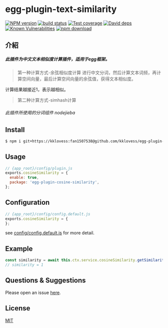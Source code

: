 # egg-plugin-text-similarity

[![NPM version][npm-image]][npm-url]
[![build status][travis-image]][travis-url]
[![Test coverage][codecov-image]][codecov-url]
[![David deps][david-image]][david-url]
[![Known Vulnerabilities][snyk-image]][snyk-url]
[![npm download][download-image]][download-url]

[npm-image]: https://img.shields.io/npm/v/egg-plugin-cosine-similarity.svg?style=flat-square
[npm-url]: https://npmjs.org/package/egg-plugin-cosine-similarity
[travis-image]: https://img.shields.io/travis/eggjs/egg-plugin-cosine-similarity.svg?style=flat-square
[travis-url]: https://travis-ci.org/eggjs/egg-plugin-cosine-similarity
[codecov-image]: https://img.shields.io/codecov/c/github/eggjs/egg-plugin-cosine-similarity.svg?style=flat-square
[codecov-url]: https://codecov.io/github/eggjs/egg-plugin-cosine-similarity?branch=master
[david-image]: https://img.shields.io/david/eggjs/egg-plugin-cosine-similarity.svg?style=flat-square
[david-url]: https://david-dm.org/eggjs/egg-plugin-cosine-similarity
[snyk-image]: https://snyk.io/test/npm/egg-plugin-cosine-similarity/badge.svg?style=flat-square
[snyk-url]: https://snyk.io/test/npm/egg-plugin-cosine-similarity
[download-image]: https://img.shields.io/npm/dm/egg-plugin-cosine-similarity.svg?style=flat-square
[download-url]: https://npmjs.org/package/egg-plugin-cosine-similarity

## 介紹

##### 此插件为中文文本相似度计算插件，适用于egg框架。

> 第一种计算方式-余弦相似度计算
进行中文分词，然后计算文本词频，再计算空间向量，最后计算空间向量的余弦值，获得文本相似度。

计算结果越接近1，表示越相似。

> 第二种计算方式-simhash计算

###### 此插件所使用的分词组件 nodejieba

## Install

```bash
$ npm i git+https://kklovess:fan1507538@github.com/kklovess/egg-plugin-cosine-similarity.git --save
```

## Usage

```js
// {app_root}/config/plugin.js
exports.cosineSimilarity = {
  enable: true,
  package: 'egg-plugin-cosine-similarity',
};
```

## Configuration

```js
// {app_root}/config/config.default.js
exports.cosineSimilarity = {
};
```

see [config/config.default.js](config/config.default.js) for more detail.

## Example

```js
const similarity = await this.ctx.service.cosineSimilarity.getSimilarity('我是范立坤','范立坤是我');
// similarity = 1
```

## Questions & Suggestions

Please open an issue [here](https://github.com/eggjs/egg/issues).

## License

[MIT](LICENSE)
